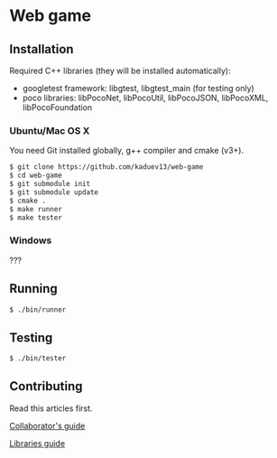 # Web game

## Installation

Required C++ libraries (they will be installed automatically):

- googletest framework: libgtest, libgtest_main (for testing only)
- poco libraries: libPocoNet, libPocoUtil, libPocoJSON, libPocoXML, libPocoFoundation

### Ubuntu/Mac OS X

You need Git installed globally, g++ compiler and cmake (v3+).

```sh
$ git clone https://github.com/kaduev13/web-game
$ cd web-game
$ git submodule init
$ git submodule update
$ cmake .
$ make runner
$ make tester
```

### Windows

???

## Running

```sh
$ ./bin/runner
```

## Testing

```sh
$ ./bin/tester
```

## Contributing

Read this articles first.

[Collaborator's guide](https://github.com/kaduev13/web-game/wiki/Collaborator's-guide)

[Libraries guide](doc/LibrariesGuide.md)


